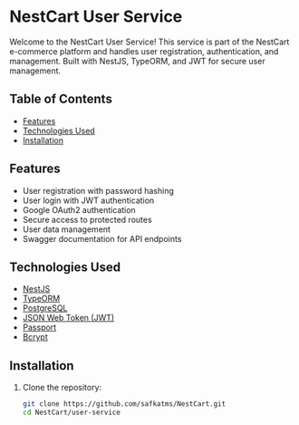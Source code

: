 # NestCart User Service

Welcome to the NestCart User Service! This service is part of the NestCart e-commerce platform and handles user registration, authentication, and management. Built with NestJS, TypeORM, and JWT for secure user management.

## Table of Contents

- [Features](#features)
- [Technologies Used](#technologies-used)
- [Installation](#installation)

## Features

- User registration with password hashing
- User login with JWT authentication
- Google OAuth2 authentication
- Secure access to protected routes
- User data management
- Swagger documentation for API endpoints

## Technologies Used

- [NestJS](https://nestjs.com/)
- [TypeORM](https://typeorm.io/)
- [PostgreSQL](https://www.postgresql.org/)
- [JSON Web Token (JWT)](https://jwt.io/)
- [Passport](http://www.passportjs.org/)
- [Bcrypt](https://www.npmjs.com/package/bcryptjs)

## Installation

1. Clone the repository:

   ```bash
   git clone https://github.com/safkatms/NestCart.git
   cd NestCart/user-service
